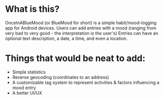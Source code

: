 # What is this?
OnceInABlueMood (or BlueMood for short) is a simple habit/mood-logging app for Android devices.
Users can add entries with a mood (ranging from very bad to very good - the interpretation is the user's)
Entries can have an optional text description, a date, a time, and even a location.

# Things that would be neat to add:
* Simple statistics
* Reverse geocoding (coordinates to an address)
* A customizable tag system to represent activities & factors influencing a mood entry
* A better UI/UX
